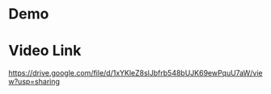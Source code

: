 # Demo

# Video Link
  https://drive.google.com/file/d/1xYKleZ8slJbfrb548bUJK69ewPquU7aW/view?usp=sharing

